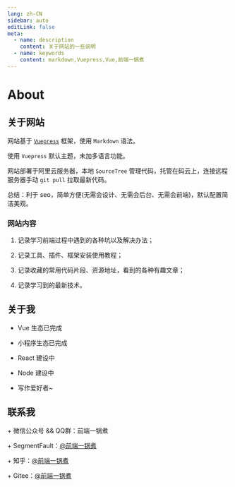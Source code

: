 ```yaml
---
lang: zh-CN
sidebar: auto
editLink: false
meta:
  - name: description
    content: 关于网站的一些说明
  - name: keywords
    content: markdown,Vuepress,Vue,前端一锅煮
---
```


# About

## 关于网站

网站基于 [`Vuepress`](https://vuepress.vuejs.org/zh/) 框架，使用 `Markdown` 语法。

使用 `Vuepress` 默认主题，未加多语言功能。

网站部署于阿里云服务器，本地 `SourceTree` 管理代码，托管在码云上，连接远程服务器手动 `git pull` 拉取最新代码。

总结：利于 seo，简单方便(无需会设计、无需会后台、无需会前端)，默认配置简洁美观。

### 网站内容

1. 记录学习前端过程中遇到的各种坑以及解决办法；

2. 记录工具、插件、框架安装使用教程；

3. 记录收藏的常用代码片段、资源地址，看到的各种有趣文章；

4. 记录学习到的最新技术。

## 关于我

- Vue 生态已完成

- 小程序生态已完成

- React 建设中

- Node 建设中

- 写作爱好者~

## 联系我

<span>+</span> 微信公众号 && QQ群：前端一锅煮

<span>+</span> SegmentFault：[@前端一锅煮](https://segmentfault.com/u/daqianduan)

<span>+</span> 知乎：[@前端一锅煮](https://www.zhihu.com/people/qian-duan-yiguo-zhu/activities)

<span>+</span> Gitee：[@前端一锅煮](https://gitee.com/cjm0)